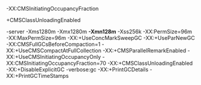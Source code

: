 -XX:CMSInitiatingOccupancyFraction

+CMSClassUnloadingEnabled



-server -Xms1280m -Xmx1280m **-Xmn128m** -Xss256k -XX:PermSize=96m -XX:MaxPermSize=96m -XX:+UseConcMarkSweepGC -XX:+UseParNewGC -XX:CMSFullGCsBeforeCompaction=1 -XX:+UseCMSCompactAtFullCollection -XX:+CMSParallelRemarkEnabled -XX:+UseCMSInitiatingOccupancyOnly -XX:CMSInitiatingOccupancyFraction=70 -XX:+CMSClassUnloadingEnabled -XX:+DisableExplicitGC -verbose:gc -XX:+PrintGCDetails -XX:+PrintGCTimeStamps